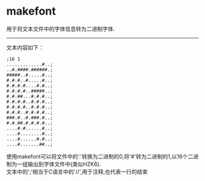 # makefont
用于将文本文件中的字体信息转为二进制字体.
***
文本内容如下：
```
;16 1
.............#..;
..#.####.######.;
#####..#.....#..;
#.#.#..#.....#..;
#.#.#.#....#.#..;
#.#.#.#..#####..;
#.#.##...#.#.#..;
#.#.#.#..#.#.#..;
#.#.#.#..#.#.#..;
#.#.#..#.#.#.#..;
###.#..#.###.#..;
#.#.##.#.#.#.#..;
....#.#......#..;
....#........#..;
....#......#.#..;
....#.......##..;
```
使用makefont可以将文件中的'.'转换为二进制的0,将'#'转为二进制的1,以16个二进制为一组输出到字体文件中(类似HZK6).<br />
文本中的';'相当于C语言中的'//',用于注释,也代表一行的结束
